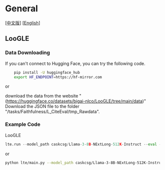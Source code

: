# General
[[中文版](README_ZH.md)] [[English](README.md)]
## LooGLE

### Data Downloading
If you can't connect to Hugging Face, you can try the following code.
```bash
    pip install -U huggingface_hub
    export HF_ENDPOINT=https://hf-mirror.com
```
or 

download the data from the website "(https://huggingface.co/datasets/bigai-nlco/LooGLE/tree/main/data)" Download the JSON file to the folder "/tasks/Faithfulness/L_CiteEval/tmp_Rawdata".
### Example Code

LooGLE
```python
lte.run --model_path caskcsg/Llama-3-8B-NExtLong-512K-Instruct --eval --benchmark_config tasks/General/LooGLE/LooGLE.yaml --device 1,3,4,7 --save_tag "tag"
```
or 
```bash
python lte/main.py --model_path caskcsg/Llama-3-8B-NExtLong-512K-Instruct --eval --benchmark_config tasks/General/LooGLE/LooGLE.yaml --device 1,3,4,7 --save_tag "tag"
```